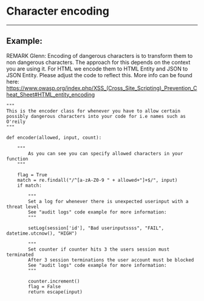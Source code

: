# Character encoding
-------

## Example:

REMARK Glenn: Encoding of dangerous characters is to transform them to non dangerous characters. The approach for this depends on the context you are using it. For HTML we encode them to HTML Entity and JSON to JSON Entity. Please adjust the code to reflect this. More info can be found here: 
https://www.owasp.org/index.php/XSS_(Cross_Site_Scripting)_Prevention_Cheat_Sheet#HTML_entity_encoding

    """
    This is the encoder class for whenever you have to allow certain
    possibly dangerous characters into your code for i.e names such as O'reily
	"""

	def encoder(allowed, input, count):
	    
	    """
	        As you can see you can specify allowed characters in your function
	    """
	    
	    flag = True
	    match = re.findall("/^[a-zA-Z0-9 " + allowed+"]+$/", input)
	    if match:

	        """
	        Set a log for whenever there is unexpected userinput with a threat level
	        See "audit logs" code example for more information:
	        """

	        setLog(session['id'], "Bad userinputssss", "FAIL", datetime.utcnow(), "HIGH")
	        
	        """
	        Set counter if counter hits 3 the users session must terminated
	        After 3 session terminations the user account must be blocked
	        See "audit logs" code example for more information:
	        """
	        
	        counter.increment()
	        flag = False
	        return escape(input)
